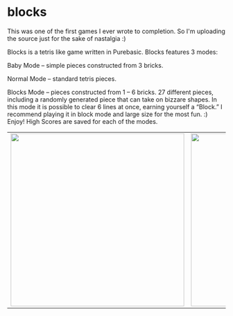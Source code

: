 blocks
======

This was one of the first games I ever wrote to completion. So I'm uploading the source just for the sake of nastalgia :)

Blocks is a tetris like game written in Purebasic. Blocks features 3 modes:

Baby Mode – simple pieces constructed from 3 bricks.

Normal Mode – standard tetris pieces.

Blocks Mode – pieces constructed from 1 – 6 bricks. 27 different pieces, including a randomly generated piece that can take on bizzare shapes. In this mode it is possible to clear 6 lines at once, earning yourself a “Block.” I recommend playing it in block mode and large size for the most fun. :) Enjoy!
High Scores are saved for each of the modes.

<table>
<tr>
    <td>
        <img src="http://www.kennycason.com/code/pb/blocks/screenshot.JPG" width="400px"/>
    </td>
    <td>
        <img src="http://www.kennycason.com/code/pb/blocks/screenshot4.JPG" width="400px"/>
    </td>
</tr>
</table>
